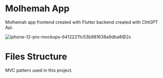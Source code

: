 # Molhemah App

Molhemah app frontend created with Flutter backend created with ChtGPT Api.


![iphone-12-pro-mockups-64122211c53b981638a9dba8@2x](https://user-images.githubusercontent.com/92297044/226091529-f38818e6-1335-4df0-98cf-457dd31af68e.png)

# Files Structure

MVC pattern used in this project.
